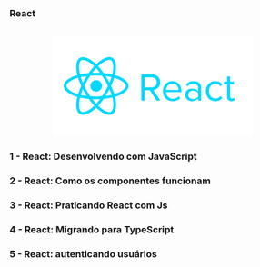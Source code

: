 ##
### React
##

<p align="center">
  <img alt="...." src="./src/reactjs_logo_icon_170805.png" width="70%">
</p>

### 1 - React: Desenvolvendo com JavaScript

### 2 - React: Como os componentes funcionam

### 3 - React: Praticando React com Js

### 4 - React: Migrando para TypeScript

### 5 - React: autenticando usuários


